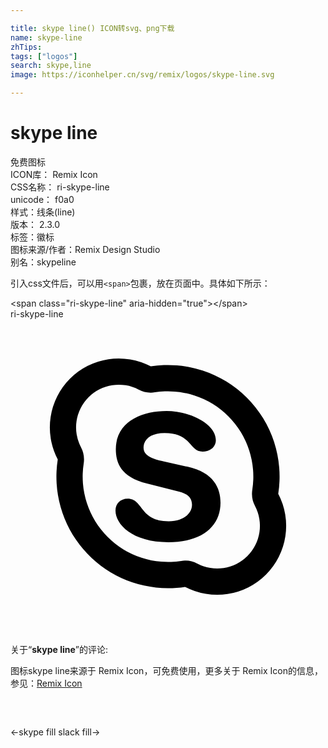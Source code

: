 ```yaml
---

title: skype line() ICON转svg、png下载
name: skype-line
zhTips: 
tags: ["logos"]
search: skype,line
image: https://iconhelper.cn/svg/remix/logos/skype-line.svg

---
```


# skype line  <small style="font-size: 60%;font-weight: 100"></small>


<div class="detail-page">
<p>
<span><span class="badge-success badge">免费图标</span> </span>
<br/>
<span>
ICON库：
<span class="badge-secondary badge">Remix Icon</span> 
</span>
<br/>
<span>
CSS名称：
<span class="badge-secondary badge">ri-skype-line</span> 
</span>
<br/>
<span>
unicode：
<span class="badge-secondary badge">f0a0</span> 
<copy-btn content='f0a0' btn-title=""></copy-btn>
<copy-btn :content='String.fromCodePoint(parseInt("f0a0", 16))' btn-title="复制U"></copy-btn>
</span><br/><span>样式：<span class="badge-light badge">线条(line)</span></span>
<br/>
<span>
版本：
<span class="badge-secondary badge">2.3.0</span> 
</span><br/><span>标签：<span class="badge-light badge"><router-link to="/tags/logos.html">徽标</router-link></span></span>
<br/>
<span>图标来源/作者：<span class="badge-light badge">Remix Design Studio</span></span> 
<br/>
<span>别名：<span class="badge-light badge">skype</span><span class="badge-light badge">line</span></span><br/>
</p>
</div>
<div class="alert alert-dark">
  <i class="ri-skype-line ri-xs"></i>
  <i class="ri-skype-line ri-sm"></i>
  <i class="ri-skype-line ri-lg"></i>
  <i class="ri-skype-line ri-2x"></i>
  <i class="ri-skype-line ri-3x"></i>
  <i class="ri-skype-line ri-5x"></i>
  <i class="ri-skype-line ri-7x"></i>
</div>
<div>
  <p>引入css文件后，可以用<code>&lt;span&gt;</code>包裹，放在页面中。具体如下所示：    
  </p>
  <div class="alert alert-primary" style="font-size: 14px">
    &lt;span class="ri-skype-line" aria-hidden="true"&gt;&lt;/span&gt;
    <copy-btn content='<span class="ri-skype-line" aria-hidden="true"></span>'></copy-btn>
  </div>
  <div class="alert alert-secondary">
    <i class="ri-skype-line"
    style="font-size: 24px"
    aria-hidden="true"></i> ri-skype-line
    <copy-btn content="ri-skype-line" btn-title="复制图标名称"></copy-btn>
  </div>
</div>
<div id="svg" class="svg-wrap">
<svg xmlns="http://www.w3.org/2000/svg" viewBox="0 0 24 24">
    <g>
        <path fill="none" d="M0 0h24v24H0z"/>
        <path fill-rule="nonzero" d="M13.004 18.423a2 2 0 0 1 1.237.207 3.25 3.25 0 0 0 4.389-4.389 2 2 0 0 1-.207-1.237 6.5 6.5 0 0 0-7.427-7.427 2 2 0 0 1-1.237-.207A3.25 3.25 0 0 0 5.37 9.76a2 2 0 0 1 .207 1.237 6.5 6.5 0 0 0 7.427 7.427zM12 20.5a8.5 8.5 0 0 1-8.4-9.81 5.25 5.25 0 0 1 7.09-7.09 8.5 8.5 0 0 1 9.71 9.71 5.25 5.25 0 0 1-7.09 7.09c-.427.066-.865.1-1.31.1zm.053-3.5C9.25 17 8 15.62 8 14.586c0-.532.39-.902.928-.902 1.2 0 .887 1.725 3.125 1.725 1.143 0 1.776-.624 1.776-1.261 0-.384-.188-.808-.943-.996l-2.49-.623c-2.006-.504-2.37-1.592-2.37-2.612C8.026 7.797 10.018 7 11.89 7c1.72 0 3.756.956 3.756 2.228 0 .545-.48.863-1.012.863-1.023 0-.835-1.418-2.9-1.418-1.023 0-1.596.462-1.596 1.126 0 .663.803.876 1.502 1.035l1.836.409C15.49 11.695 16 12.876 16 13.989 16 15.713 14.675 17 12.015 17h.038z"/>
    </g>
</svg>

</div>
<detail full-name='ri-skype-line'></detail>  
<div class="icon-detail__container">
<p>关于“<b>skype line</b>”的评论:</p>
</div>
<Vssue title="关于“skype line”的评论" />    
<div><p>图标skype line来源于 Remix Icon，可免费使用，更多关于  Remix Icon的信息，参见：<a target="_blank" href="https://iconhelper.cn/remix.html">Remix Icon</a>
</p></div>

<div style="padding:2rem 0 " class="page-nav"><p class="inner"><span class="prev">←<router-link to="/icon/logos/skype-fill.html">skype fill</router-link></span> <span class="next"><router-link to="/icon/logos/slack-fill.html">slack fill</router-link>→</span></p></div>
